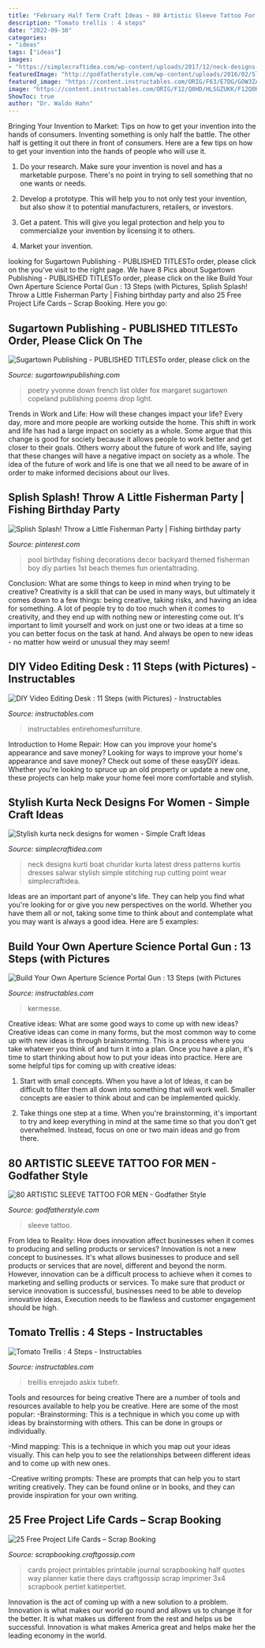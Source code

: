 ```yaml
---
title: "February Half Term Craft Ideas ~ 80 Artistic Sleeve Tattoo For Men"
description: "Tomato trellis : 4 steps"
date: "2022-09-30"
categories:
- "ideas"
tags: ["ideas"]
images:
- "https://simplecraftidea.com/wp-content/uploads/2017/12/neck-designs-13.jpg"
featuredImage: "http://godfatherstyle.com/wp-content/uploads/2016/02/Sleeve-tattoo-Ideas-4..jpg"
featured_image: "https://content.instructables.com/ORIG/F63/E7DG/GOW3ZA97/F63E7DGGOW3ZA97.jpg?frame=1&amp;width=2100"
image: "https://content.instructables.com/ORIG/F12/Q0HD/HLSGZUKK/F12Q0HDHLSGZUKK.jpg?frame=1"
ShowToc: true
author: "Dr. Waldo Hahn"
---
```



Bringing Your Invention to Market: Tips on how to get your invention into the hands of consumers.
Inventing something is only half the battle. The other half is getting it out there in front of consumers. Here are a few tips on how to get your invention into the hands of people who will use it.
1. Do your research. Make sure your invention is novel and has a marketable purpose. There's no point in trying to sell something that no one wants or needs.

2. Develop a prototype. This will help you to not only test your invention, but also show it to potential manufacturers, retailers, or investors.

3. Get a patent. This will give you legal protection and help you to commercialize your invention by licensing it to others.

4. Market your invention.

	

		
looking for Sugartown Publishing - PUBLISHED TITLESTo order, please click on the you've visit to the right page. We have 8 Pics about Sugartown Publishing - PUBLISHED TITLESTo order, please click on the like Build Your Own Aperture Science Portal Gun : 13 Steps (with Pictures, Splish Splash! Throw a Little Fisherman Party | Fishing birthday party and also 25 Free Project Life Cards – Scrap Booking. Here you go:
		
    
## Sugartown Publishing - PUBLISHED TITLESTo Order, Please Click On The

<img loading=lazy src="http://sugartownpublishing.com/yahoo_site_admin/assets/images/1_Yvonne_Airporter.220160456_std.jpg" onerror="this.onerror=null;this.src='https://tse3.mm.bing.net/th?id=OIP.l7-Fm-7Q1VwVcublnQ6-SAAAAA&amp;pid=15.1';" alt="Sugartown Publishing - PUBLISHED TITLESTo order, please click on the">

_Source: sugartownpublishing.com_

>poetry yvonne down french list older fox margaret sugartown copeland publishing poems drop light. 

	

Trends in Work and Life: How will these changes impact your life?
Every day, more and more people are working outside the home. This shift in work and life has had a large impact on society as a whole. Some argue that this change is good for society because it allows people to work better and get closer to their goals. Others worry about the future of work and life, saying that these changes will have a negative impact on society as a whole. The idea of the future of work and life is one that we all need to be aware of in order to make informed decisions about our lives.

    
## Splish Splash! Throw A Little Fisherman Party | Fishing Birthday Party

<img loading=lazy src="https://i.pinimg.com/736x/0d/f3/54/0df354862cbfa12d303caf6c05be17d1--backyard-pool-parties-backyard-pools.jpg" onerror="this.onerror=null;this.src='https://tse4.mm.bing.net/th?id=OIP.Uue5NMDtNbcp75n2ytVQFQHaLH&amp;pid=15.1';" alt="Splish Splash! Throw a Little Fisherman Party | Fishing birthday party">

_Source: pinterest.com_

>pool birthday fishing decorations decor backyard themed fisherman boy diy parties 1st beach themes fun orientaltrading. 

	

Conclusion: What are some things to keep in mind when trying to be creative?
Creativity is a skill that can be used in many ways, but ultimately it comes down to a few things: being creative, taking risks, and having an idea for something. A lot of people try to do too much when it comes to creativity, and they end up with nothing new or interesting come out. It's important to limit yourself and work on just one or two ideas at a time so you can better focus on the task at hand. And always be open to new ideas - no matter how weird or unusual they may seem!

    
## DIY Video Editing Desk : 11 Steps (with Pictures) - Instructables

<img loading=lazy src="https://content.instructables.com/ORIG/FTX/CPUN/JC0UH016/FTXCPUNJC0UH016.jpg?frame=1&amp;width=2100" onerror="this.onerror=null;this.src='https://tse4.mm.bing.net/th?id=OIP.bHfcwZZ7ePUQ03CZ4XjabgHaGL&amp;pid=15.1';" alt="DIY Video Editing Desk : 11 Steps (with Pictures) - Instructables">

_Source: instructables.com_

>instructables entirehomesfurniture. 

	

Introduction to Home Repair: How can you improve your home's appearance and save money?
Looking for ways to improve your home's appearance and save money? Check out some of these easyDIY ideas. Whether you're looking to spruce up an old property or update a new one, these projects can help make your home feel more comfortable and stylish.

    
## Stylish Kurta Neck Designs For Women - Simple Craft Ideas

<img loading=lazy src="https://simplecraftidea.com/wp-content/uploads/2017/12/neck-designs-13.jpg" onerror="this.onerror=null;this.src='https://tse3.mm.bing.net/th?id=OIP.5zB9yr59SirJPO6WE5FLhwHaLH&amp;pid=15.1';" alt="Stylish kurta neck designs for women - Simple Craft Ideas">

_Source: simplecraftidea.com_

>neck designs kurti boat churidar kurta latest dress patterns kurtis dresses salwar stylish simple stitching rup cutting point wear simplecraftidea. 

	

Ideas are an important part of anyone's life. They can help you find what you're looking for or give you new perspectives on the world. Whether you have them all or not, taking some time to think about and contemplate what you may want is always a good idea. Here are 5 examples: 

    
## Build Your Own Aperture Science Portal Gun : 13 Steps (with Pictures

<img loading=lazy src="https://content.instructables.com/ORIG/F63/E7DG/GOW3ZA97/F63E7DGGOW3ZA97.jpg?frame=1&amp;width=2100" onerror="this.onerror=null;this.src='https://tse3.mm.bing.net/th?id=OIP.H_yhx23iHCYpQnqBlKsvQQHaFj&amp;pid=15.1';" alt="Build Your Own Aperture Science Portal Gun : 13 Steps (with Pictures">

_Source: instructables.com_

>kermesse. 

	

Creative ideas: What are some good ways to come up with new ideas?
Creative ideas can come in many forms, but the most common way to come up with new ideas is through brainstorming. This is a process where you take whatever you think of and turn it into a plan. Once you have a plan, it's time to start thinking about how to put your ideas into practice. Here are some helpful tips for coming up with creative ideas:
1) Start with small concepts. When you have a lot of Ideas, it can be difficult to filter them all down into something that will work well. Smaller concepts are easier to think about and can be implemented quickly.

2) Take things one step at a time. When you're brainstorming, it's important to try and keep everything in mind at the same time so that you don't get overwhelmed. Instead, focus on one or two main ideas and go from there.

    
## 80 ARTISTIC SLEEVE TATTOO FOR MEN - Godfather Style

<img loading=lazy src="http://godfatherstyle.com/wp-content/uploads/2016/02/Sleeve-tattoo-Ideas-4..jpg" onerror="this.onerror=null;this.src='https://tse3.mm.bing.net/th?id=OIP.sTCNR0DJG01Str-j-CVzqwHaOt&amp;pid=15.1';" alt="80 ARTISTIC SLEEVE TATTOO FOR MEN - Godfather Style">

_Source: godfatherstyle.com_

>sleeve tattoo. 

	

From Idea to Reality: How does innovation affect businesses when it comes to producing and selling products or services?
Innovation is not a new concept to businesses. It's what allows businesses to produce and sell products or services that are novel, different and beyond the norm. However, innovation can be a difficult process to achieve when it comes to marketing and selling products or services. To make sure that product or service innovation is successful, businesses need to be able to develop innovative ideas, Execution needs to be flawless and customer engagement should be high.

    
## Tomato Trellis : 4 Steps - Instructables

<img loading=lazy src="https://content.instructables.com/ORIG/F12/Q0HD/HLSGZUKK/F12Q0HDHLSGZUKK.jpg?frame=1" onerror="this.onerror=null;this.src='https://tse4.mm.bing.net/th?id=OIP.yINEhDvfc-fLmVPwL9C4YwHaLH&amp;pid=15.1';" alt="Tomato Trellis : 4 Steps - Instructables">

_Source: instructables.com_

>treillis enrejado askix tubefr. 

	

Tools and resources for being creative
There are a number of tools and resources available to help you be creative. Here are some of the most popular:
-Brainstorming: This is a technique in which you come up with ideas by brainstorming with others. This can be done in groups or individually.

-Mind mapping: This is a technique in which you map out your ideas visually. This can help you to see the relationships between different ideas and to come up with new ones.

-Creative writing prompts: These are prompts that can help you to start writing creatively. They can be found online or in books, and they can provide inspiration for your own writing.

    
## 25 Free Project Life Cards – Scrap Booking

<img loading=lazy src="http://i2.wp.com/scrapbooking.craftgossip.com/files/2016/02/KPertiet_25FREE3x4PrintablesPREV-768x1024.jpg?fit=768%2C1024" onerror="this.onerror=null;this.src='https://tse4.mm.bing.net/th?id=OIP.ooZrU4SGhWZ2VGtcHs_5OgHaJ4&amp;pid=15.1';" alt="25 Free Project Life Cards – Scrap Booking">

_Source: scrapbooking.craftgossip.com_

>cards project printables printable journal scrapbooking half quotes way planner katie there days craftgossip scrap imprimer 3x4 scrapbook pertiet katiepertiet. 

	

Innovation is the act of coming up with a new solution to a problem. Innovation is what makes our world go round and allows us to change it for the better. It is what makes us different from the rest and helps us be successful. Innovation is what makes America great and helps make her the leading economy in the world.

